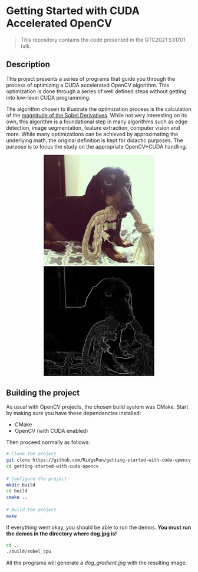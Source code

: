# Getting Started with CUDA Accelerated OpenCV

> This repository contains the code presented in the GTC2021 S31701
  talk.

## Description

This project presents a series of programs that guide you through the
process of optimizing a CUDA accelerated OpenCV algorithm. This
optimization is done through a series of well defined steps without
getting into low-level CUDA programming.

The algorithm chosen to illustrate the optimization process is the
calculation of the [magnitude of the Sobel
Derivatives](https://docs.opencv.org/3.4/d2/d2c/tutorial_sobel_derivatives.html). While
not very interesting on its own, this algorithm is a foundational step
in many algorithms such as edge detection, image segmentation, feature
extraction, computer vision and more. While many optimizations can be
achieved by approximating the underlying math, the original definition
is kept for didactic purposes. The purpose is to focus the study on
the appropriate OpenCV+CUDA handling.

<p align="center">
  <img src="dog.jpg" alt="Original image of a cute, big-eyed puppy in grayscale" title="Original image of Bartok the Dachshund" width="300"/>
  <img src="dog_gradient.jpg" alt="Resulting gradient image" title="Gradient image of Bartok the Dachshund" width="300"/>
</p>

## Building the project

As usual with OpenCV projects, the chosen build system was
CMake. Start by making sure you have these dependencies installed:
* CMake
* OpenCV (with CUDA enabled)

Then proceed normally as follows:
```bash
# Clone the project
git clone https://github.com/RidgeRun/getting-started-with-cuda-opencv.git
cd getting-started-with-cuda-opencv

# Configure the project
mkdir build
cd build
cmake ..

# Build the project
make
```

If everything went okay, you should be able to run the demos. **You must run the demos in the directory where dog.jpg is!**

```bash
cd ..
./build/sobel_cpu
```

All the programs will generate a *dog_gradient.jpg* with the resulting
image.
